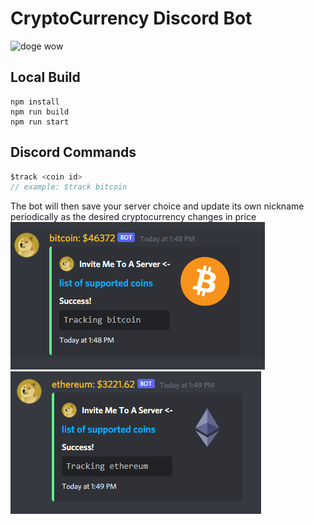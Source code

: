 # CryptoCurrency Discord Bot 

![doge](https://external-content.duckduckgo.com/iu/?u=https%3A%2F%2Fi.pinimg.com%2Foriginals%2F7b%2F21%2F09%2F7b2109572fa8c5e32dc9ca95ea7ad5f5.png&f=1&nofb=1, "doge") wow

## Local Build
```
npm install
npm run build
npm run start
```

## Discord Commands
```js
$track <coin id>
// example: $track bitcoin
```

The bot will then save your server choice and update its own nickname periodically as the desired cryptocurrency changes in price
![bitcoin](./snips/bitcoin.PNG)
![etehreum](./snips/ethereum.PNG)